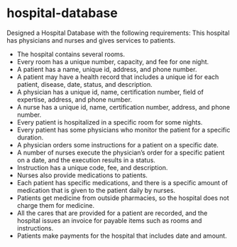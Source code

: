 # hospital-database
Designed a Hospital Database with the following requirements:
  This hospital has physicians and nurses and gives services to patients.
  - The hospital contains several rooms.
  - Every room has a unique number, capacity, and fee for one night.
  - A patient has a name, unique id, address, and phone number.
  - A patient may have a health record that includes a unique id for each patient, disease, date, status, and description.
  - A physician has a unique id, name, certification number, field of expertise, address, and phone number.
  - A nurse has a unique id, name, certification number, address, and phone number.
  - Every patient is hospitalized in a specific room for some nights.
  - Every patient has some physicians who monitor the patient for a specific duration.
  - A physician orders some instructions for a patient on a specific date.
  - A number of nurses execute the physician’s order for a specific patient on a date, and the execution results in a status.
  - Instruction has a unique code, fee, and description.
  - Nurses also provide medications to patients.
  - Each patient has specific medications, and there is a specific amount of medication that is given to the patient daily by nurses.
  - Patients get medicine from outside pharmacies, so the hospital does not charge them for medicine.
  - All the cares that are provided for a patient are recorded, and the hospital issues an invoice for payable items such as rooms and instructions.
  - Patients make payments for the hospital that includes date and amount.
